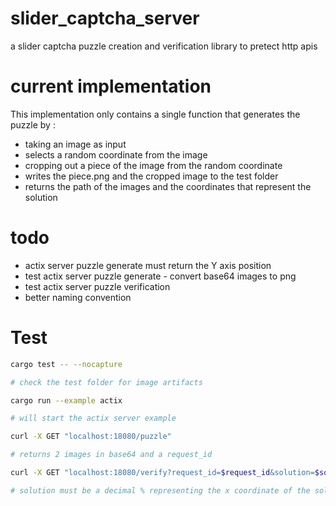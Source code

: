 # slider_captcha_server

a slider captcha puzzle creation and verification library to pretect http apis

# current implementation

This implementation only contains a single function that generates the puzzle by :

- taking an image as input
- selects a random coordinate from the image
- cropping out a piece of the image from the random coordinate
- writes the piece.png and the cropped image to the test folder
- returns the path of the images and the coordinates that represent the solution

# todo

- actix server puzzle generate must return the Y axis position
- test actix server puzzle generate - convert base64 images to png
- test actix server puzzle verification
- better naming convention

# Test

```bash
cargo test -- --nocapture

# check the test folder for image artifacts

cargo run --example actix

# will start the actix server example

curl -X GET "localhost:18080/puzzle"

# returns 2 images in base64 and a request_id

curl -X GET "localhost:18080/verify?request_id=$request_id&solution=$solution"

# solution must be a decimal % representing the x coordinate of the solution.
```
